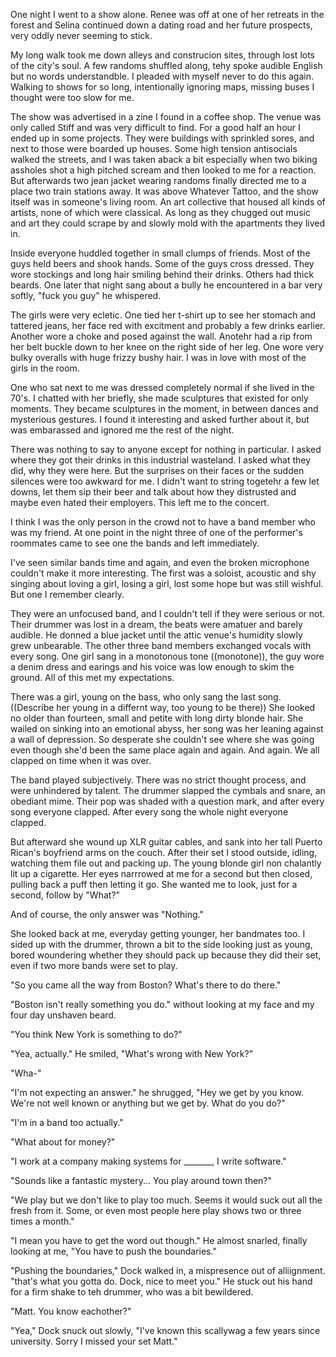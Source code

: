 One night I went to a show alone. Renee was off at one of her retreats in the forest and Selina continued down a dating road and her future prospects, very oddly never seeming to stick.

My long walk took me down alleys and construcion sites, through lost lots of the city's soul. A few randoms shuffled along, tehy spoke audible English but no words understandble. I pleaded with myself never to do this again. Walking to shows for so long, intentionally ignoring maps, missing buses I thought were too slow for me.

The show was advertised in a zine I found in a coffee shop. The venue was only called Stiff and was very difficult to find. For a good half an hour I ended up in some projects. They were buildings with sprinkled sores, and next to those were boarded up houses. Some high tension antisocials walked the streets, and I was taken aback a bit especially when two biking assholes shot a high pitched scream and then looked to me for a reaction. But afterwards two jean jacket wearing randoms finally directed me to a place two train stations away. It was above Whatever Tattoo, and the show itself was in someone's living room. An art collective that housed all kinds of artists, none of which were classical. As long as they chugged out music and art they could scrape by and slowly mold with the apartments they lived in.

Inside everyone huddled together in small clumps of friends. Most of the guys held beers and shook hands. Some of the guys cross dressed. They wore stockings and long hair smiling behind their drinks. Others had thick beards. One later that night sang about a bully he encountered in a bar very softly, "fuck you guy" he whispered.

The girls were very ecletic. One tied her t-shirt up to see her stomach and tattered jeans, her face red with excitment and probably a few drinks earlier. Another wore a choke and posed against the wall. Anotehr had a rip from her belt buckle down to her knee on the right side of her leg. One wore very bulky overalls with huge frizzy bushy hair. I was in love with most of the girls in the room. 

One who sat next to me was dressed completely normal if she lived in the 70's. I chatted with her briefly, she made sculptures that existed for only moments. They became sculptures in the moment, in between dances and mysterious gestures. I found it interesting and asked further about it, but was embarassed and ignored me the rest of the night.

There was nothing to say to anyone except for nothing in particular. I asked where they got their drinks in this industrial wasteland. I asked what they did, why they were here. But the surprises on their faces or the sudden silences were too awkward for me. I didn't want to string togetehr a few let downs, let them sip their beer and talk about how they distrusted and maybe even hated their employers. This left me to the concert.

I think I was the only person in the crowd not to have a band member who was my friend. At one point in the night three of one of the performer's roommates came to see one the bands and left immediately.

I've seen similar bands time and again, and even the broken microphone couldn't make it more interesting. The first was a soloist, acoustic and shy singing about loving a girl, losing a girl, lost some hope but was still wishful. But one I remember clearly.

They were an unfocused band, and I couldn't tell if they were serious or not. Their drummer was lost in a dream, the beats were amatuer and barely audible. He donned a blue jacket until the attic venue's humidity slowly grew unbearable. The other three band members exchanged vocals with every song. One girl sang in a monotonous tone ((monotone)), the guy wore a denim dress and earings and his voice was low enough to skim the ground. All of this met my expectations.

There was a girl, young on the bass, who only sang the last song. ((Describe her young in a differnt way, too young to be there)) She looked no older than fourteen, small and petite with long dirty blonde hair. She wailed on sinking into an emotional abyss, her song was her leaning against a wall of depression. So desperate she couldn't see where she was going even though she'd been the same place again and again. And again. We all clapped on time when it was over.

The band played subjectively. There was no strict thought process, and were unhindered by talent. The drummer slapped the cymbals and snare, an obediant mime. Their pop was shaded with a question mark, and after every song everyone clapped. After every song the whole night everyone clapped.

But afterward she wound up XLR guitar cables, and sank into her tall Puerto Rican's boyfriend arms on the couch. After their set I stood outside, idling, watching them file out and packing up. The young blonde girl non chalantly lit up a cigarette. Her eyes narrrowed at me for a second but then closed, pulling back a puff then letting it go. She wanted me to look, just for a second, follow by "What?"

And of course, the only answer was "Nothing."

She looked back at me, everyday getting younger, her bandmates too. I sided up with the drummer, thrown a bit to the side looking just as young, bored woundering whether they should pack up because they did their set, even if two more bands were set to play.

"So you came all the way from Boston? What's there to do there."

"Boston isn't really something you do." without looking at my face and my four day unshaven beard.

"You think New York is something to do?"

"Yea, actually." He smiled, "What's wrong with New York?"

"Wha-"

"I'm not expecting an answer." he shrugged, "Hey we get by you know. We're not well known or anything but we get by. What do you do?"

"I'm in a band too actually."

"What about for money?"

"I work at a company making systems for _______, I write software."

"Sounds like a fantastic mystery... You play around town then?"

"We play but we don't like to play too much. Seems it would suck out all the fresh from it. Some, or even most people here play shows two or three times a month."

"I mean you have to get the word out though." He almost snarled, finally looking at me, "You have to push the boundaries."

"Pushing the boundaries," Dock walked in, a mispresence out of alliignment. "that's what you gotta do. Dock, nice to meet you." He stuck out his hand for a firm shake to teh drummer, who was a bit bewildered.

"Matt. You know eachother?"

"Yea," Dock snuck out slowly, "I've known this scallywag a few years since university. Sorry I missed your set Matt."